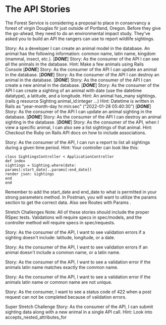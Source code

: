 # The API Stories

The Forest Service is considering a proposal to place in conservancy a forest of virgin Douglas fir just outside of Portland, Oregon. Before they give the go-ahead, they need to do an environmental impact study. They've asked you to build an API the rangers can use to report wildlife sightings.

Story: As a developer I can create an animal model in the database. An animal has the following information: common name, latin name, kingdom (mammal, insect, etc.).
[***DONE***]
Story: As the consumer of the API I can see all the animals in the database.
Hint: Make a few animals using Rails Console
[***DONE***]
Story: As the consumer of the API I can update an animal in the database.
[***DONE***]
Story: As the consumer of the API I can destroy an animal in the database.
[***DONE***]
Story: As the consumer of the API I can create a new animal in the database.
[***DONE***]
Story: As the consumer of the API I can create a sighting of an animal with date (use the datetime datatype), a latitude, and a longitude.
Hint: An animal has_many sightings. (rails g resource Sighting animal_id:integer ...)
Hint: Datetime is written in Rails as “year-month-day hr:min:sec" (“2022-01-28 05:40:30")
[***DONE***]
Story: As the consumer of the API I can update an animal sighting in the database.
[***DONE***]
Story: As the consumer of the API I can destroy an animal sighting in the database.
[***DONE***]
Story: As the consumer of the API, when I view a specific animal, I can also see a list sightings of that animal.
Hint: Checkout the Ruby on Rails API docs on how to include associations.

Story: As the consumer of the API, I can run a report to list all sightings during a given time period.
Hint: Your controller can look like this:

```
class SightingsController < ApplicationController
def index
sightings = Sighting.where(date: params[:start_date]..params[:end_date])
render json: sightings
end
end
```

Remember to add the start_date and end_date to what is permitted in your strong parameters method. In Postman, you will want to utilize the params section to get the correct data. Also see Routes with Params .

Stretch Challenges
Note: All of these stories should include the proper RSpec tests. Validations will require specs in spec/models, and the controller method will require specs in spec/requests.

Story: As the consumer of the API, I want to see validation errors if a sighting doesn't include: latitude, longitude, or a date.

Story: As the consumer of the API, I want to see validation errors if an animal doesn't include a common name, or a latin name.

Story: As the consumer of the API, I want to see a validation error if the animals latin name matches exactly the common name.

Story: As the consumer of the API, I want to see a validation error if the animals latin name or common name are not unique.

Story: As the consumer, I want to see a status code of 422 when a post request can not be completed because of validation errors.

Super Stretch Challenge
Story: As the consumer of the API, I can submit sighting data along with a new animal in a single API call.
Hint: Look into accepts_nested_attributes_for
